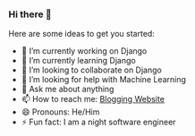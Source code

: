 ### Hi there 👋


Here are some ideas to get you started:

- 🔭 I’m currently working on Django
- 🌱 I’m currently learning Django
- 👯 I’m looking to collaborate on Django
- 🤔 I’m looking for help with Machine Learning
- 💬 Ask me about anything
- 📫 How to reach me: [Blogging Website](https://codefires.com)
- 😄 Pronouns: He/Him
- ⚡ Fun fact: I am a night software engineer
